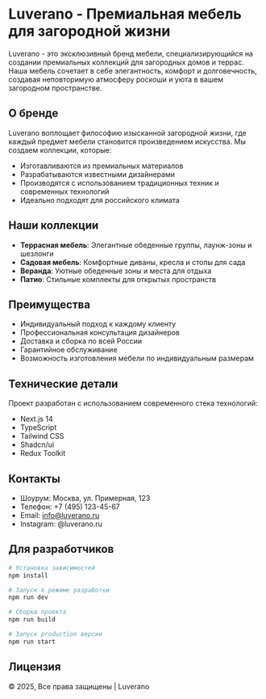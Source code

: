 # Luverano - Премиальная мебель для загородной жизни

Luverano - это эксклюзивный бренд мебели, специализирующийся на создании премиальных коллекций для загородных домов и террас. Наша мебель сочетает в себе элегантность, комфорт и долговечность, создавая неповторимую атмосферу роскоши и уюта в вашем загородном пространстве.

## О бренде

Luverano воплощает философию изысканной загородной жизни, где каждый предмет мебели становится произведением искусства. Мы создаем коллекции, которые:

- Изготавливаются из премиальных материалов
- Разрабатываются известными дизайнерами
- Производятся с использованием традиционных техник и современных технологий
- Идеально подходят для российского климата

## Наши коллекции

- **Террасная мебель**: Элегантные обеденные группы, лаунж-зоны и шезлонги
- **Садовая мебель**: Комфортные диваны, кресла и столы для сада
- **Веранда**: Уютные обеденные зоны и места для отдыха
- **Патио**: Стильные комплекты для открытых пространств

## Преимущества

- Индивидуальный подход к каждому клиенту
- Профессиональная консультация дизайнеров
- Доставка и сборка по всей России
- Гарантийное обслуживание
- Возможность изготовления мебели по индивидуальным размерам

## Технические детали

Проект разработан с использованием современного стека технологий:

- Next.js 14
- TypeScript
- Tailwind CSS
- Shadcn/ui
- Redux Toolkit

## Контакты

- Шоурум: Москва, ул. Примерная, 123
- Телефон: +7 (495) 123-45-67
- Email: info@luverano.ru
- Instagram: @luverano.ru

## Для разработчиков

```bash
# Установка зависимостей
npm install

# Запуск в режиме разработки
npm run dev

# Сборка проекта
npm run build

# Запуск production версии
npm run start
```

## Лицензия

© 2025, Все права защищены | Luverano